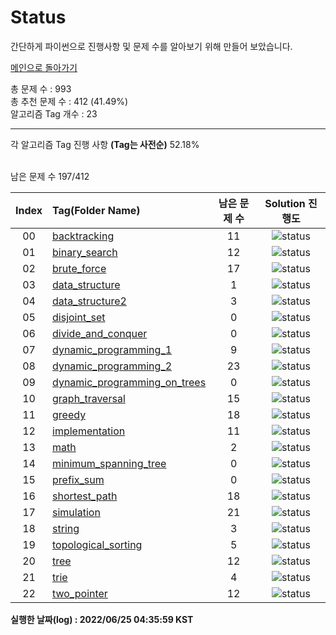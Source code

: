 # Status

간단하게 파이썬으로 진행사항 및 문제 수를 알아보기 위해 만들어 보았습니다.


[메인으로 돌아가기](https://github.com/tony9402/baekjoon)



총 문제 수 : 993  
총 추천 문제 수 : 412 (41.49%)  
알고리즘 Tag 개수 : 23  


<hr>
각 알고리즘 Tag 진행 사항 <b>(Tag는 사전순)</b> 52.18% <br><br>

남은 문제 수 197/412

| Index | Tag(Folder Name) |   남은 문제 수   | Solution 진행도 |
| :--:  | :--------------- |   :----------:   | :------------:  |
| 00 |  [backtracking](./../../tree/main/backtracking) | 11 |![status](https://img.shields.io/badge/-60.71%25-31AE0F) |  
| 01 |  [binary_search](./../../tree/main/binary_search) | 12 |![status](https://img.shields.io/badge/-40.00%25-31AE0F) |  
| 02 |  [brute_force](./../../tree/main/brute_force) | 17 |![status](https://img.shields.io/badge/-48.48%25-31AE0F) |  
| 03 |  [data_structure](./../../tree/main/data_structure) | 1 |![status](https://img.shields.io/badge/-93.75%25-31AE0F) |  
| 04 |  [data_structure2](./../../tree/main/data_structure2) | 3 |![status](https://img.shields.io/badge/-72.73%25-31AE0F) |  
| 05 |  [disjoint_set](./../../tree/main/disjoint_set) | 0 |![status](https://img.shields.io/badge/-100.00%25-0885CC) |  
| 06 |  [divide_and_conquer](./../../tree/main/divide_and_conquer) | 0 |![status](https://img.shields.io/badge/-100.00%25-0885CC) |  
| 07 |  [dynamic_programming_1](./../../tree/main/dynamic_programming_1) | 9 |![status](https://img.shields.io/badge/-66.67%25-31AE0F) |  
| 08 |  [dynamic_programming_2](./../../tree/main/dynamic_programming_2) | 23 |![status](https://img.shields.io/badge/-17.86%25-31AE0F) |  
| 09 |  [dynamic_programming_on_trees](./../../tree/main/dynamic_programming_on_trees) | 0 |![status](https://img.shields.io/badge/-100.00%25-0885CC) |  
| 10 |  [graph_traversal](./../../tree/main/graph_traversal) | 15 |![status](https://img.shields.io/badge/-51.61%25-31AE0F) |  
| 11 |  [greedy](./../../tree/main/greedy) | 18 |![status](https://img.shields.io/badge/-33.33%25-31AE0F) |  
| 12 |  [implementation](./../../tree/main/implementation) | 11 |![status](https://img.shields.io/badge/-63.33%25-31AE0F) |  
| 13 |  [math](./../../tree/main/math) | 2 |![status](https://img.shields.io/badge/-88.89%25-31AE0F) |  
| 14 |  [minimum_spanning_tree](./../../tree/main/minimum_spanning_tree) | 0 |![status](https://img.shields.io/badge/-100.00%25-0885CC) |  
| 15 |  [prefix_sum](./../../tree/main/prefix_sum) | 0 |![status](https://img.shields.io/badge/-100.00%25-0885CC) |  
| 16 |  [shortest_path](./../../tree/main/shortest_path) | 18 |![status](https://img.shields.io/badge/-0.00%25-DFFD26) |  
| 17 |  [simulation](./../../tree/main/simulation) | 21 |![status](https://img.shields.io/badge/-30.00%25-31AE0F) |  
| 18 |  [string](./../../tree/main/string) | 3 |![status](https://img.shields.io/badge/-84.21%25-31AE0F) |  
| 19 |  [topological_sorting](./../../tree/main/topological_sorting) | 5 |![status](https://img.shields.io/badge/-0.00%25-DFFD26) |  
| 20 |  [tree](./../../tree/main/tree) | 12 |![status](https://img.shields.io/badge/-20.00%25-31AE0F) |  
| 21 |  [trie](./../../tree/main/trie) | 4 |![status](https://img.shields.io/badge/-20.00%25-31AE0F) |  
| 22 |  [two_pointer](./../../tree/main/two_pointer) | 12 |![status](https://img.shields.io/badge/-14.29%25-31AE0F) |  


**실행한 날짜(log) : 2022/06/25 04:35:59 KST**
